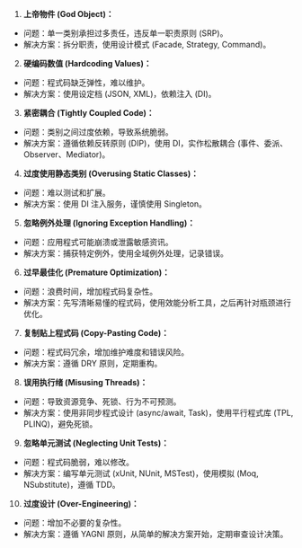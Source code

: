 1.  **上帝物件 (God Object)：**
* 问题：单一类别承担过多责任，违反单一职责原则 (SRP)。
 * 解决方案：拆分职责，使用设计模式 (Facade, Strategy, Command)。

2.  **硬编码数值 (Hardcoding Values)：**
* 问题：程式码缺乏弹性，难以维护。
 * 解决方案：使用设定档 (JSON, XML)，依赖注入 (DI)。

3.  **紧密耦合 (Tightly Coupled Code)：**
* 问题：类别之间过度依赖，导致系统脆弱。
 * 解决方案：遵循依赖反转原则 (DIP)，使用 DI，实作松散耦合 (事件、委派、Observer、Mediator)。

4.  **过度使用静态类别 (Overusing Static Classes)：**
* 问题：难以测试和扩展。
 * 解决方案：使用 DI 注入服务，谨慎使用 Singleton。

5.  **忽略例外处理 (Ignoring Exception Handling)：**
* 问题：应用程式可能崩溃或泄露敏感资讯。
 * 解决方案：捕获特定例外，使用全域例外处理，记录错误。

6.  **过早最佳化 (Premature Optimization)：**
* 问题：浪费时间，增加程式码复杂性。
 * 解决方案：先写清晰易懂的程式码，使用效能分析工具，之后再针对瓶颈进行优化。

7.  **复制贴上程式码 (Copy-Pasting Code)：**
* 问题：程式码冗余，增加维护难度和错误风险。
 * 解决方案：遵循 DRY 原则，定期重构。

8.  **误用执行绪 (Misusing Threads)：**
* 问题：导致资源竞争、死锁、行为不可预测。
 * 解决方案：使用非同步程式设计 (async/await, Task)，使用平行程式库 (TPL, PLINQ)，避免死锁。

9.  **忽略单元测试 (Neglecting Unit Tests)：**
* 问题：程式码脆弱，难以修改。
 * 解决方案：编写单元测试 (xUnit, NUnit, MSTest)，使用模拟 (Moq, NSubstitute)，遵循 TDD。

10. **过度设计 (Over-Engineering)：**
* 问题：增加不必要的复杂性。
 * 解决方案：遵循 YAGNI 原则，从简单的解决方案开始，定期审查设计决策。
